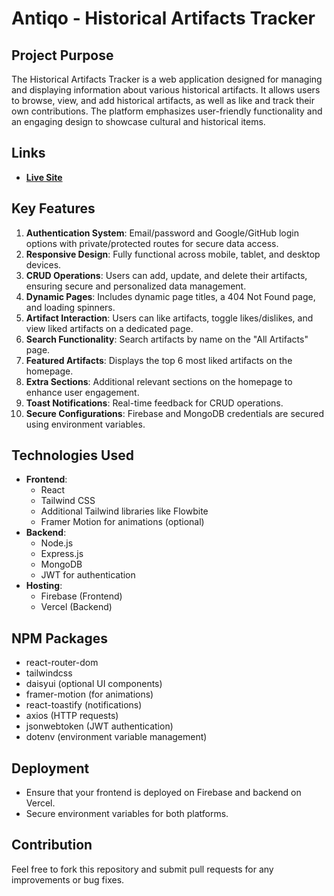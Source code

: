 # Antiqo - Historical Artifacts Tracker

## Project Purpose
The Historical Artifacts Tracker is a web application designed for managing and displaying information about various historical artifacts. It allows users to browse, view, and add historical artifacts, as well as like and track their own contributions. The platform emphasizes user-friendly functionality and an engaging design to showcase cultural and historical items.

## Links
- **[Live Site](https://antiqo-tracker.web.app/)** 

## Key Features
1. **Authentication System**: Email/password and Google/GitHub login options with private/protected routes for secure data access.
2. **Responsive Design**: Fully functional across mobile, tablet, and desktop devices.
3. **CRUD Operations**: Users can add, update, and delete their artifacts, ensuring secure and personalized data management.
4. **Dynamic Pages**: Includes dynamic page titles, a 404 Not Found page, and loading spinners.
5. **Artifact Interaction**: Users can like artifacts, toggle likes/dislikes, and view liked artifacts on a dedicated page.
6. **Search Functionality**: Search artifacts by name on the "All Artifacts" page.
7. **Featured Artifacts**: Displays the top 6 most liked artifacts on the homepage.
8. **Extra Sections**: Additional relevant sections on the homepage to enhance user engagement.
9. **Toast Notifications**: Real-time feedback for CRUD operations.
10. **Secure Configurations**: Firebase and MongoDB credentials are secured using environment variables.

## Technologies Used
- **Frontend**:
  - React
  - Tailwind CSS
  - Additional Tailwind libraries like Flowbite
  - Framer Motion for animations (optional)
- **Backend**:
  - Node.js
  - Express.js
  - MongoDB
  - JWT for authentication
- **Hosting**:
  - Firebase (Frontend)
  - Vercel (Backend)

## NPM Packages
- react-router-dom
- tailwindcss
- daisyui (optional UI components)
- framer-motion (for animations)
- react-toastify (notifications)
- axios (HTTP requests)
- jsonwebtoken (JWT authentication)
- dotenv (environment variable management)

## Deployment
- Ensure that your frontend is deployed on Firebase and backend on Vercel.
- Secure environment variables for both platforms.

## Contribution
Feel free to fork this repository and submit pull requests for any improvements or bug fixes.

